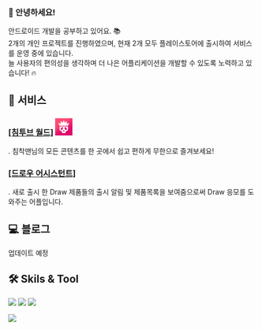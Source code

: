 ### 👋 안녕하세요!
안드로이드 개발을 공부하고 있어요. 📚  
2개의 개인 프로젝트를 진행하였으며, 현재 2개 모두 플레이스토어에 출시하여 서비스를 운영 중에 있습니다.  
늘 사용자의 편의성을 생각하며 더 나은 어플리케이션을 개발할 수 있도록 노력하고 있습니다! 🔥


## 📱 서비스
### [[침투브 월드]](https://play.google.com/store/apps/details?id=com.sghore.chimtubeworld&hl=ko-KR)   <img src='https://github.com/sghoregooteitehoo03/ChimtubeWorld/blob/master/image/logo.png' height="35"/>  
. 침착맨님의 모든 콘텐츠를 한 곳에서 쉽고 편하게 무한으로 즐겨보세요!  

        
### [[드로우 어시스턴트]]()  
. 새로 출시 한 Draw 제품들의 출시 알림 및 제품목록을 보여줌으로써 Draw 응모를 도와주는 어플입니다.


## 💻 블로그
업데이트 예정


## 🛠️ Skils & Tool
<img src="https://img.shields.io/badge/Kotlin-7F52FF?style=circle&logo=Kotlin&logoColor=white"/>  <img src="https://img.shields.io/badge/Android-3DDC84?style=circle&logo=Android&logoColor=white"/>  <img src="https://img.shields.io/badge/Jetpack Compose-4285F4?style=circle&logo=jetpackcompose&logoColor=white"/>


<img src="https://img.shields.io/badge/Android Studio-3DDC84?style=circle&logo=androidstudio&logoColor=white"/>



<!--
**sghoregooteitehoo03/sghoregooteitehoo03** is a ✨ _special_ ✨ repository because its `README.md` (this file) appears on your GitHub profile.

Here are some ideas to get you started:

- 🔭 I’m currently working on ...
- 🌱 I’m currently learning ...
- 👯 I’m looking to collaborate on ...
- 🤔 I’m looking for help with ...
- 💬 Ask me about ...
- 📫 How to reach me: ...
- 😄 Pronouns: ...
- ⚡ Fun fact: ...
-->
